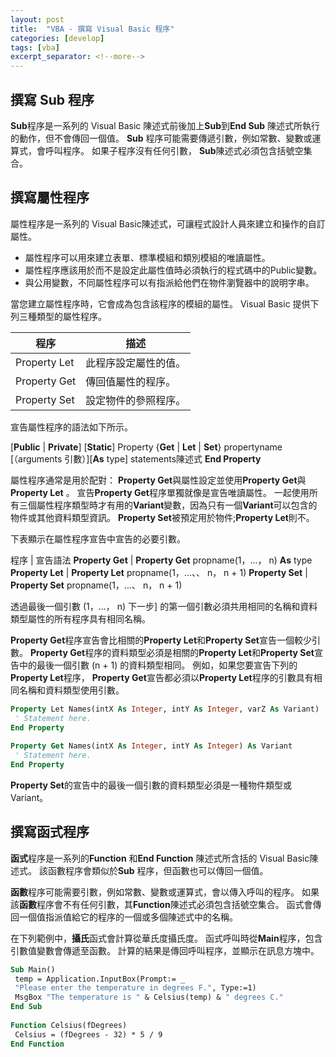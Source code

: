 ```yaml
---
layout: post
title:  "VBA - 撰寫 Visual Basic 程序"
categories: [develop]
tags: [vba]
excerpt_separator: <!--more-->
---
```


## 撰寫 Sub 程序

**Sub**程序是一系列的 Visual Basic 陳述式前後加上**Sub**到**End Sub** 陳述式所執行的動作，但不會傳回一個值。 **Sub** 程序可能需要傳遞引數，例如常數、變數或運算式，會呼叫程序。 如果子程序沒有任何引數， **Sub**陳述式必須包含括號空集合。<!--more-->

## 撰寫屬性程序

屬性程序是一系列的 Visual Basic陳述式，可讓程式設計人員來建立和操作的自訂屬性。
*	屬性程序可以用來建立表單、標準模組和類別模組的唯讀屬性。
*	屬性程序應該用於而不是設定此屬性值時必須執行的程式碼中的Public變數。
*	與公用變數，不同屬性程序可以有指派給他們在物件瀏覽器中的說明字串。

當您建立屬性程序時，它會成為包含該程序的模組的屬性。 Visual Basic 提供下列三種類型的屬性程序。

程序	| 描述
---|---
Property Let | 此程序設定屬性的值。
Property Get | 傳回值屬性的程序。
Property Set | 設定物件的參照程序。

宣告屬性程序的語法如下所示。

\[**Public** \| **Private**\] \[**Static**\] Property \{**Get** \| **Let** \| **Set**\} propertyname \[（arguments 引數）\]\[**As** type\] statements陳述式 **End Property**

屬性程序通常是用於配對： **Property Get**與屬性設定並使用**Property Get**與**Property Let** 。 宣告**Property Get**程序單獨就像是宣告唯讀屬性。 一起使用所有三個屬性程序類型時才有用的**Variant**變數，因為只有一個**Variant**可以包含的物件或其他資料類型資訊。 **Property Set**被預定用於物件;**Property Let**則不。

下表顯示在屬性程序宣告中宣告的必要引數。

程序 | 宣告語法
**Property Get** | **Property Get** propname(1，...， n) **As** type
**Property Let** | **Property Let** propname(1，...、、 n， n + 1)
**Property Set** | **Property Set** propname(1，...、 n， n + 1)

透過最後一個引數 (1，...， n) 下一步] 的第一個引數必須共用相同的名稱和資料類型屬性的所有程序具有相同名稱。

**Property Get**程序宣告會比相關的**Property Let**和**Property Set**宣告一個較少引數。 **Property Get**程序的資料類型必須是相關的**Property Let**和**Property Set**宣告中的最後一個引數 (n + 1) 的資料類型相同。 例如，如果您要宣告下列的**Property Let**程序， **Property Get**宣告都必須以**Property Let**程序的引數具有相同名稱和資料類型使用引數。

```vb
Property Let Names(intX As Integer, intY As Integer, varZ As Variant) 
 ' Statement here. 
End Property 
 
Property Get Names(intX As Integer, intY As Integer) As Variant 
 ' Statement here. 
End Property 
```

**Property Set**的宣告中的最後一個引數的資料類型必須是一種物件類型或Variant。

## 撰寫函式程序
 
**函式**程序是一系列的**Function** 和**End Function** 陳述式所含括的 Visual Basic陳述式。 該函數程序會類似於**Sub** 程序，但函數也可以傳回一個值。

**函數**程序可能需要引數，例如常數、變數或運算式，會以傳入呼叫的程序。 如果該**函數**程序會不有任何引數，其**Function**陳述式必須包含括號空集合。 函式會傳回一個值指派值給它的程序的一個或多個陳述式中的名稱。

在下列範例中，**攝氏**函式會計算從華氏度攝氏度。 函式呼叫時從**Main**程序，包含引數值變數會傳遞至函數。 計算的結果是傳回呼叫程序，並顯示在訊息方塊中。

```vb
Sub Main() 
 temp = Application.InputBox(Prompt:= _ 
 "Please enter the temperature in degrees F.", Type:=1) 
 MsgBox "The temperature is " & Celsius(temp) & " degrees C." 
End Sub 
 
Function Celsius(fDegrees) 
 Celsius = (fDegrees - 32) * 5 / 9 
End Function
```